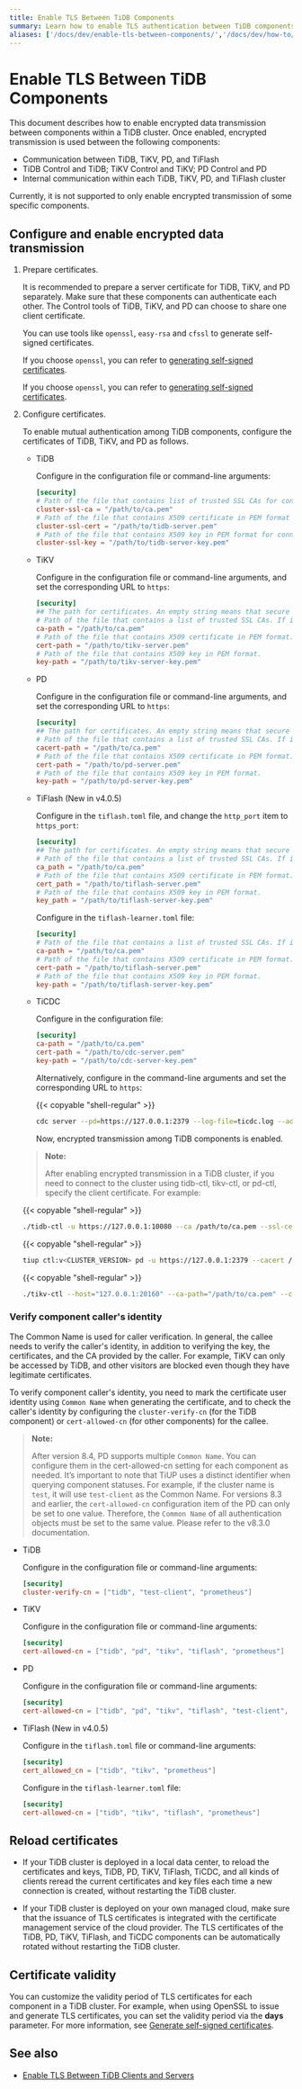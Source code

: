 ```yaml
---
title: Enable TLS Between TiDB Components
summary: Learn how to enable TLS authentication between TiDB components.
aliases: ['/docs/dev/enable-tls-between-components/','/docs/dev/how-to/secure/enable-tls-between-components/']
---
```


# Enable TLS Between TiDB Components

This document describes how to enable encrypted data transmission between components within a TiDB cluster. Once enabled, encrypted transmission is used between the following components:

- Communication between TiDB, TiKV, PD, and TiFlash
- TiDB Control and TiDB; TiKV Control and TiKV; PD Control and PD
- Internal communication within each TiDB, TiKV, PD, and TiFlash cluster

Currently, it is not supported to only enable encrypted transmission of some specific components.

## Configure and enable encrypted data transmission

1. Prepare certificates.

    It is recommended to prepare a server certificate for TiDB, TiKV, and PD separately. Make sure that these components can authenticate each other. The Control tools of TiDB, TiKV, and PD can choose to share one client certificate.

    You can use tools like `openssl`, `easy-rsa` and `cfssl` to generate self-signed certificates.

    <CustomContent platform="tidb">

    If you choose `openssl`, you can refer to [generating self-signed certificates](/generate-self-signed-certificates.md).

    </CustomContent>

    <CustomContent platform="tidb-cloud">

    If you choose `openssl`, you can refer to [generating self-signed certificates](https://docs.pingcap.com/tidb/stable/generate-self-signed-certificates).

    </CustomContent>

2. Configure certificates.

    To enable mutual authentication among TiDB components, configure the certificates of TiDB, TiKV, and PD as follows.

    - TiDB

        Configure in the configuration file or command-line arguments:

        ```toml
        [security]
        # Path of the file that contains list of trusted SSL CAs for connection with cluster components.
        cluster-ssl-ca = "/path/to/ca.pem"
        # Path of the file that contains X509 certificate in PEM format for connection with cluster components.
        cluster-ssl-cert = "/path/to/tidb-server.pem"
        # Path of the file that contains X509 key in PEM format for connection with cluster components.
        cluster-ssl-key = "/path/to/tidb-server-key.pem"
        ```

    - TiKV

        Configure in the configuration file or command-line arguments, and set the corresponding URL to `https`:

        ```toml
        [security]
        ## The path for certificates. An empty string means that secure connections are disabled.
        # Path of the file that contains a list of trusted SSL CAs. If it is set, the following settings `cert_path` and `key_path` are also needed.
        ca-path = "/path/to/ca.pem"
        # Path of the file that contains X509 certificate in PEM format.
        cert-path = "/path/to/tikv-server.pem"
        # Path of the file that contains X509 key in PEM format.
        key-path = "/path/to/tikv-server-key.pem"
        ```

    - PD

        Configure in the configuration file or command-line arguments, and set the corresponding URL to `https`:

        ```toml
        [security]
        ## The path for certificates. An empty string means that secure connections are disabled.
        # Path of the file that contains a list of trusted SSL CAs. If it is set, the following settings `cert_path` and `key_path` are also needed.
        cacert-path = "/path/to/ca.pem"
        # Path of the file that contains X509 certificate in PEM format.
        cert-path = "/path/to/pd-server.pem"
        # Path of the file that contains X509 key in PEM format.
        key-path = "/path/to/pd-server-key.pem"
        ```

    - TiFlash (New in v4.0.5)

        Configure in the `tiflash.toml` file, and change the `http_port` item to `https_port`:

        ```toml
        [security]
        ## The path for certificates. An empty string means that secure connections are disabled.
        # Path of the file that contains a list of trusted SSL CAs. If it is set, the following settings `cert_path` and `key_path` are also needed.
        ca_path = "/path/to/ca.pem"
        # Path of the file that contains X509 certificate in PEM format.
        cert_path = "/path/to/tiflash-server.pem"
        # Path of the file that contains X509 key in PEM format.
        key_path = "/path/to/tiflash-server-key.pem"
        ```

        Configure in the `tiflash-learner.toml` file:

        ```toml
        [security]
        # Path of the file that contains a list of trusted SSL CAs. If it is set, the following settings `cert_path` and `key_path` are also needed.
        ca-path = "/path/to/ca.pem"
        # Path of the file that contains X509 certificate in PEM format.
        cert-path = "/path/to/tiflash-server.pem"
        # Path of the file that contains X509 key in PEM format.
        key-path = "/path/to/tiflash-server-key.pem"
        ```

    - TiCDC

        Configure in the configuration file:

        ```toml
        [security]
        ca-path = "/path/to/ca.pem"
        cert-path = "/path/to/cdc-server.pem"
        key-path = "/path/to/cdc-server-key.pem"
        ```

        Alternatively, configure in the command-line arguments and set the corresponding URL to `https`:

        {{< copyable "shell-regular" >}}

        ```bash
        cdc server --pd=https://127.0.0.1:2379 --log-file=ticdc.log --addr=0.0.0.0:8301 --advertise-addr=127.0.0.1:8301 --ca=/path/to/ca.pem --cert=/path/to/ticdc-cert.pem --key=/path/to/ticdc-key.pem
        ```

        Now, encrypted transmission among TiDB components is enabled.

    > **Note:**
    >
    > After enabling encrypted transmission in a TiDB cluster, if you need to connect to the cluster using tidb-ctl, tikv-ctl, or pd-ctl, specify the client certificate. For example:

    {{< copyable "shell-regular" >}}

    ```bash
    ./tidb-ctl -u https://127.0.0.1:10080 --ca /path/to/ca.pem --ssl-cert /path/to/client.pem --ssl-key /path/to/client-key.pem
    ```

    {{< copyable "shell-regular" >}}

    ```bash
    tiup ctl:v<CLUSTER_VERSION> pd -u https://127.0.0.1:2379 --cacert /path/to/ca.pem --cert /path/to/client.pem --key /path/to/client-key.pem
    ```

    {{< copyable "shell-regular" >}}

    ```bash
    ./tikv-ctl --host="127.0.0.1:20160" --ca-path="/path/to/ca.pem" --cert-path="/path/to/client.pem" --key-path="/path/to/clinet-key.pem"
    ```

### Verify component caller's identity

The Common Name is used for caller verification. In general, the callee needs to verify the caller's identity, in addition to verifying the key, the certificates, and the CA provided by the caller. For example, TiKV can only be accessed by TiDB, and other visitors are blocked even though they have legitimate certificates.

To verify component caller's identity, you need to mark the certificate user identity using `Common Name` when generating the certificate, and to check the caller's identity by configuring the `cluster-verify-cn` (for the TiDB component) or `cert-allowed-cn` (for other components) for the callee.

> **Note:**
>
> After version 8.4, PD supports multiple `Common Name`. You can configure them in the cert-allowed-cn setting for each component as needed. It’s important to note that TiUP uses a distinct identifier when querying component statuses. For example, if the cluster name is `test`, it will use `test-client` as the Common Name.
> For versions 8.3 and earlier, the `cert-allowed-cn` configuration item of the PD can only be set to one value. Therefore, the `Common Name` of all authentication objects must be set to the same value. Please refer to the v8.3.0 documentation.

- TiDB

    Configure in the configuration file or command-line arguments:

    ```toml
    [security]
    cluster-verify-cn = ["tidb", "test-client", "prometheus"]
    ```

- TiKV

    Configure in the configuration file or command-line arguments:

    ```toml
    [security]
    cert-allowed-cn = ["tidb", "pd", "tikv", "tiflash", "prometheus"]
    ```

- PD

    Configure in the configuration file or command-line arguments:

    ```toml
    [security]
    cert-allowed-cn = ["tidb", "pd", "tikv", "tiflash", "test-client", "prometheus"]
    ```

- TiFlash (New in v4.0.5)

    Configure in the `tiflash.toml` file or command-line arguments:

    ```toml
    [security]
    cert_allowed_cn = ["tidb", "tikv", "prometheus"]
    ```

    Configure in the `tiflash-learner.toml` file:

    ```toml
    [security]
    cert-allowed-cn = ["tidb", "tikv", "tiflash", "prometheus"]
    ```

## Reload certificates

- If your TiDB cluster is deployed in a local data center, to reload the certificates and keys, TiDB, PD, TiKV, TiFlash, TiCDC, and all kinds of clients reread the current certificates and key files each time a new connection is created, without restarting the TiDB cluster.

- If your TiDB cluster is deployed on your own managed cloud, make sure that the issuance of TLS certificates is integrated with the certificate management service of the cloud provider. The TLS certificates of the TiDB, PD, TiKV, TiFlash, and TiCDC components can be automatically rotated without restarting the TiDB cluster.

## Certificate validity

You can customize the validity period of TLS certificates for each component in a TiDB cluster. For example, when using OpenSSL to issue and generate TLS certificates, you can set the validity period via the **days** parameter. For more information, see [Generate self-signed certificates](/generate-self-signed-certificates.md).

## See also

- [Enable TLS Between TiDB Clients and Servers](/enable-tls-between-clients-and-servers.md)
